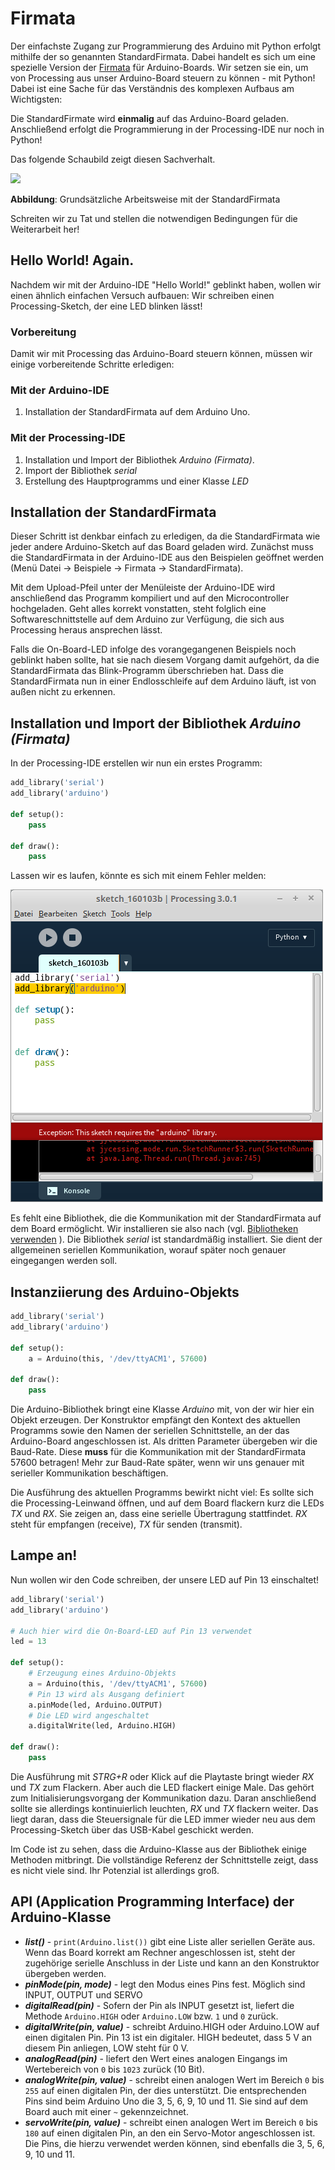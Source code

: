 # Firmata

Der einfachste Zugang zur Programmierung des Arduino mit Python erfolgt mithilfe der so genannten StandardFirmata. Dabei handelt es sich um eine spezielle Version der [Firmata](https://github.com/firmata/protocol)
für Arduino-Boards. Wir setzen sie ein, um von Processing aus unser Arduino-Board steuern zu können - mit Python! Dabei ist eine Sache für das Verständnis des komplexen Aufbaus am Wichtigsten: 

Die StandardFirmate wird **einmalig** auf das Arduino-Board geladen. Anschließend erfolgt die Programmierung in der Processing-IDE nur noch in Python!

Das folgende Schaubild zeigt diesen Sachverhalt.

![](../iimages/workflow.png)

**Abbildung**: Grundsätzliche Arbeitsweise mit der StandardFirmata

Schreiten wir zu Tat und stellen die notwendigen Bedingungen für die Weiterarbeit her!

## Hello World! Again.

Nachdem wir mit der Arduino-IDE "Hello World!" geblinkt haben, wollen wir einen ähnlich einfachen Versuch aufbauen: Wir schreiben einen Processing-Sketch, der eine LED blinken lässt!

### Vorbereitung

Damit wir mit Processing das Arduino-Board steuern können, müssen wir einige vorbereitende Schritte erledigen:

### Mit der Arduino-IDE

1. Installation der StandardFirmata auf dem Arduino Uno.

### Mit der Processing-IDE

1. Installation und Import der Bibliothek *Arduino (Firmata)*.
2. Import der Bibliothek *serial*
3. Erstellung des Hauptprogramms und einer Klasse *LED*

## Installation der StandardFirmata

Dieser Schritt ist denkbar einfach zu erledigen, da die StandardFirmata wie jeder andere Arduino-Sketch auf das Board geladen wird. Zunächst muss die StandardFirmata in der Arduino-IDE aus den Beispielen geöffnet werden (Menü Datei -> Beispiele -> Firmata -> StandardFirmata).

Mit dem Upload-Pfeil unter der Menüleiste der Arduino-IDE wird anschließend das Programm kompiliert und auf den Microcontroller hochgeladen. Geht alles korrekt vonstatten, steht folglich eine Softwareschnittstelle auf dem Arduino zur Verfügung, die sich aus Processing heraus ansprechen lässt.

Falls die On-Board-LED infolge des vorangegangenen Beispiels noch geblinkt haben sollte, hat sie nach diesem Vorgang damit aufgehört, da die StandardFirmata das Blink-Programm überschrieben hat. Dass die StandardFirmata nun in einer Endlosschleife auf dem Arduino läuft, ist von außen nicht zu erkennen.

## Installation und Import der Bibliothek *Arduino (Firmata)*

In der Processing-IDE erstellen wir nun ein erstes Programm:

```python
add_library('serial')
add_library('arduino')

def setup():
    pass
    
def draw():
    pass

```

Lassen wir es laufen, könnte es sich mit einem Fehler melden: 

![](../images/missing-arduino-lib.png)

Es fehlt eine Bibliothek, die die Kommunikation mit der StandardFirmata auf dem Board ermöglicht. Wir installieren sie also nach (vgl. [Bibliotheken verwenden](../Themen/bibliotheken-verwenden.md)
). Die Bibliothek *serial* ist standardmäßig installiert. Sie dient der allgemeinen seriellen Kommunikation, worauf später noch genauer eingegangen werden soll.

## Instanziierung des Arduino-Objekts

```python
add_library('serial')
add_library('arduino')

def setup():
    a = Arduino(this, '/dev/ttyACM1', 57600)
    
def draw():
    pass
```

Die Arduino-Bibliothek bringt eine Klasse *Arduino* mit, von der wir hier ein Objekt erzeugen. Der Konstruktor empfängt den Kontext des aktuellen Programms sowie den Namen der seriellen Schnittstelle, an der das Arduino-Board angeschlossen ist. Als dritten Parameter übergeben wir die Baud-Rate. Diese **muss** für die Kommunikation mit der StandardFirmata 57600 betragen! Mehr zur Baud-Rate später, wenn wir uns genauer mit serieller Kommunikation beschäftigen.

Die Ausführung des aktuellen Programms bewirkt nicht viel: Es sollte sich die Processing-Leinwand öffnen, und auf dem Board flackern kurz die LEDs *TX* und *RX*. Sie zeigen an, dass eine serielle Übertragung stattfindet. *RX* steht für empfangen (receive), *TX* für senden (transmit).

## Lampe an!

Nun wollen wir den Code schreiben, der unsere LED auf Pin 13 einschaltet!

```python
add_library('serial')
add_library('arduino')

# Auch hier wird die On-Board-LED auf Pin 13 verwendet
led = 13

def setup():
    # Erzeugung eines Arduino-Objekts
    a = Arduino(this, '/dev/ttyACM1', 57600)
    # Pin 13 wird als Ausgang definiert
    a.pinMode(led, Arduino.OUTPUT)
    # Die LED wird angeschaltet
    a.digitalWrite(led, Arduino.HIGH)
    
def draw():
    pass
```

Die Ausführung mit *STRG+R* oder Klick auf die Playtaste bringt wieder *RX* und *TX* zum Flackern. Aber auch die LED flackert einige Male. Das gehört zum Initialisierungsvorgang der Kommunikation dazu. Daran anschließend sollte sie allerdings kontinuierlich leuchten, *RX* und *TX* flackern weiter. Das liegt daran, dass die Steuersignale für die LED immer wieder neu aus dem Processing-Sketch über das USB-Kabel geschickt werden.

Im Code ist zu sehen, dass die Arduino-Klasse aus der Bibliothek einige Methoden mitbringt. Die vollständige Referenz der Schnittstelle zeigt, dass es nicht viele sind. Ihr Potenzial ist allerdings groß.

## API (Application Programming Interface) der Arduino-Klasse

* ***list()*** - `print(Arduino.list())` gibt eine Liste aller seriellen Geräte aus. Wenn das Board korrekt am Rechner angeschlossen ist, steht der zugehörige serielle Anschluss in der Liste und kann an den Konstruktor übergeben werden.
* ***pinMode(pin, mode)*** - legt den Modus eines Pins fest. Möglich sind INPUT, OUTPUT und SERVO
* ***digitalRead(pin)*** - Sofern der Pin als INPUT gesetzt ist, liefert die Methode `Arduino.HIGH` oder `Arduino.LOW` bzw. `1` und `0` zurück.
* ***digitalWrite(pin, value)*** - schreibt Arduino.HIGH oder Arduino.LOW auf einen digitalen Pin. Pin 13 ist ein digitaler. HIGH bedeutet, dass 5 V an diesem Pin anliegen, LOW steht für 0 V.
* ***analogRead(pin)*** - liefert den Wert eines analogen Eingangs im Wertebereich von `0` bis `1023` zurück (10 Bit).
* ***analogWrite(pin, value)*** - schreibt einen analogen Wert im Bereich `0` bis `255` auf einen digitalen Pin, der dies unterstützt. Die entsprechenden Pins sind beim Arduino Uno die 3, 5, 6, 9, 10 und 11. Sie sind auf dem Board auch mit einer `~` gekennzeichnet.
* ***servoWrite(pin, value)*** - schreibt einen analogen Wert im Bereich `0` bis `180` auf einen digitalen Pin, an den ein Servo-Motor angeschlossen ist. Die Pins, die hierzu verwendet werden können, sind ebenfalls die 3, 5, 6, 9, 10 und 11.


